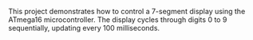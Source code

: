 This project demonstrates how to control a 7-segment display using the ATmega16 microcontroller. The display cycles through digits 0 to 9 sequentially, updating every 100 milliseconds.
